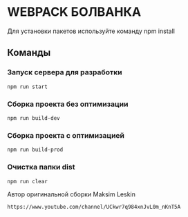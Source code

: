 # WEBPACK БОЛВАНКА

Для установки пакетов используйте команду npm install

## Команды

### Запуск сервера для разработки
```shell
npm run start
```

### Сборка проекта без оптимизации
```shell
npm run build-dev
```

### Сборка проекта с оптимизацией
```shell
npm run build-prod
```

### Очистка папки dist
```shell
npm run clear
```
Автор оригинальной сборки Maksim Leskin
```shell
https://www.youtube.com/channel/UCkwr7q984xnJvL0m_nKnT5A
```
